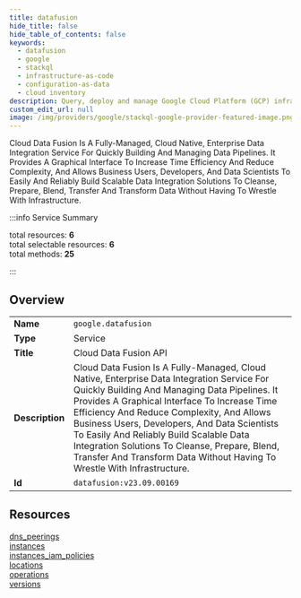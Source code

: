 ```yaml
---
title: datafusion
hide_title: false
hide_table_of_contents: false
keywords:
  - datafusion
  - google
  - stackql
  - infrastructure-as-code
  - configuration-as-data
  - cloud inventory
description: Query, deploy and manage Google Cloud Platform (GCP) infrastructure and resources using SQL
custom_edit_url: null
image: /img/providers/google/stackql-google-provider-featured-image.png
---
```

Cloud Data Fusion Is A Fully-Managed, Cloud Native, Enterprise Data Integration Service For Quickly Building And Managing Data Pipelines. It Provides A Graphical Interface To Increase Time Efficiency And Reduce Complexity, And Allows Business Users, Developers, And Data Scientists To Easily And Reliably Build Scalable Data Integration Solutions To Cleanse, Prepare, Blend, Transfer And Transform Data Without Having To Wrestle With Infrastructure.  
    
:::info Service Summary

<div class="row">
<div class="providerDocColumn">
<span>total resources:&nbsp;<b>6</b></span><br />
<span>total selectable resources:&nbsp;<b>6</b></span><br />
<span>total methods:&nbsp;<b>25</b></span><br />
</div>
</div>

:::

## Overview
<table><tbody>
<tr><td><b>Name</b></td><td><code>google.datafusion</code></td></tr>
<tr><td><b>Type</b></td><td>Service</td></tr>
<tr><td><b>Title</b></td><td>Cloud Data Fusion API</td></tr>
<tr><td><b>Description</b></td><td>Cloud Data Fusion Is A Fully-Managed, Cloud Native, Enterprise Data Integration Service For Quickly Building And Managing Data Pipelines. It Provides A Graphical Interface To Increase Time Efficiency And Reduce Complexity, And Allows Business Users, Developers, And Data Scientists To Easily And Reliably Build Scalable Data Integration Solutions To Cleanse, Prepare, Blend, Transfer And Transform Data Without Having To Wrestle With Infrastructure.</td></tr>
<tr><td><b>Id</b></td><td><code>datafusion:v23.09.00169</code></td></tr>
</tbody></table>

## Resources
<div class="row">
<div class="providerDocColumn">
<a href="/providers/google/datafusion/dns_peerings/">dns_peerings</a><br />
<a href="/providers/google/datafusion/instances/">instances</a><br />
<a href="/providers/google/datafusion/instances_iam_policies/">instances_iam_policies</a><br />
</div>
<div class="providerDocColumn">
<a href="/providers/google/datafusion/locations/">locations</a><br />
<a href="/providers/google/datafusion/operations/">operations</a><br />
<a href="/providers/google/datafusion/versions/">versions</a><br />
</div>
</div>
